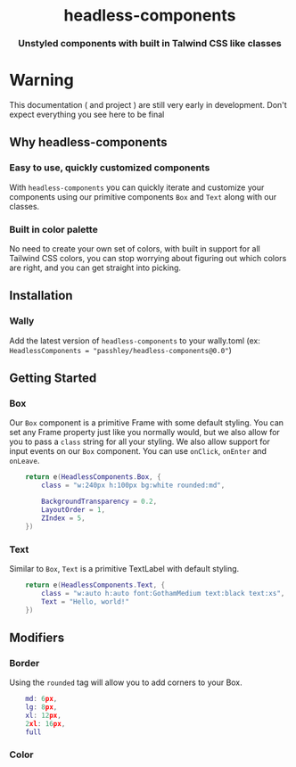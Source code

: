 <h1 align="center">headless-components</h1>
<h3 align="center">Unstyled components with built in Talwind CSS like classes</h3>

# Warning
This documentation ( and project ) are still very early in development. Don't expect everything you see here to be final

## Why headless-components

### Easy to use, quickly customized components
With `headless-components` you can quickly iterate and customize your components using our primitive components `Box` and `Text` along with our classes.

### Built in color palette
No need to create your own set of colors, with built in support for all Tailwind CSS colors, you can stop worrying about figuring out which colors are right, and you can get straight into picking.

## Installation

### Wally

Add the latest version of `headless-components` to your wally.toml (ex: `HeadlessComponents = "passhley/headless-components@0.0"`)

## Getting Started

### Box
Our `Box` component is a primitive Frame with some default styling. You can set any Frame property just like you normally would, but we also allow for you to pass a `class` string for all your styling.
We also allow support for input events on our `Box` component. You can use `onClick`, `onEnter` and `onLeave`.

```lua
	return e(HeadlessComponents.Box, {
		class = "w:240px h:100px bg:white rounded:md",

		BackgroundTransparency = 0.2,
		LayoutOrder = 1,
		ZIndex = 5,
	})
```

### Text
Similar to `Box`, `Text` is a primitive TextLabel with default styling.

```lua
	return e(HeadlessComponents.Text, {
		class = "w:auto h:auto font:GothamMedium text:black text:xs",
		Text = "Hello, world!"
	})
```

## Modifiers

### Border
Using the `rounded` tag will allow you to add corners to your Box.

```lua
	md: 6px,
	lg: 8px,
	xl: 12px,
	2xl: 16px,
	full
```

### Color


